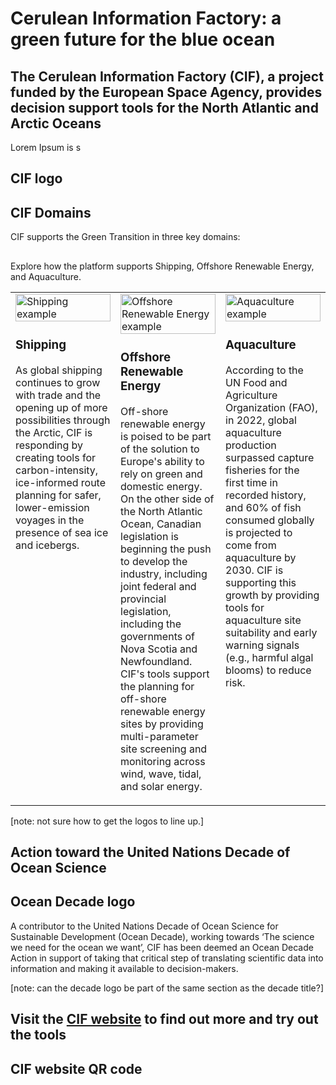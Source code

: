 # Cerulean Information Factory: a green future for the blue ocean <!--{ as="video" data-fallback-src="https://raw.githubusercontent.com/BlackCA/cif-stories/BlackCA/cif-projectoverviewstory/assets/BlackCA/PXL20240402092954951reduced-1759775388489.mov" mode="hero" src="https://raw.githubusercontent.com/gtif-cerulean/cif-stories/e64a7021c810f461096da22f559980b239774333/assets/PXL20240402092954951reduced-1759775388489.mov" }-->
####  <!--{ style="font-size:1rem;opacity:0.7;margin-top:1rem;" }-->


## The Cerulean Information Factory (CIF), a project funded by the European Space Agency, provides decision support tools for the North Atlantic and Arctic Oceans
Lorem Ipsum is s

## CIF logo <!--{as="img" data-fallback-src="https://raw.githubusercontent.com/BlackCA/cif-stories/BlackCA/cif-projectoverviewstory/assets/BlackCA/CIF-wordmark1-1759774247335.png" src="https://raw.githubusercontent.com/gtif-cerulean/cif-stories/a3feb135f0accda51307e01ae62f6dd0d1c1b265/assets/CIF-wordmark1-1759774247335.png" style="width: 80%; height: 300px;"}-->

## CIF Domains
CIF supports the Green Transition in three key domains:
<h2></h2>
<p>Explore how the platform supports Shipping, Offshore Renewable Energy, and Aquaculture.</p>

<table role="presentation" border="0" cellpadding="8" cellspacing="0" width="100%">
  <tr valign="top">
    <td width="33%">
      <img src="https://cif.polarview.org/wp-content/uploads/bb-plugin/cache/Shipping-Icon-circle-d3dfaffc3b3ce792813de5d7fdd64fdf-hwxq58bkvn93.png" alt="Shipping example" width="100%">
      <h3>Shipping</h3>
      <p>As global shipping continues to grow with trade and the opening up of more possibilities through the Arctic, CIF is responding by creating tools for carbon-intensity, ice-informed route planning for safer, lower-emission voyages in the presence of sea ice and icebergs.</p>
    </td>
    <td width="33%">
      <img src="https://cif.polarview.org/wp-content/uploads/bb-plugin/cache/Renewable-Energy-Icon-circle-711dbfca50d8eec834610f8691ba58bb-uhf68rygbpqz.png" alt="Offshore Renewable Energy example" width="100%">
      <h3>Offshore Renewable Energy</h3>
      <p>Off-shore renewable energy is poised to be part of the solution to Europe's ability to rely on green and domestic energy. On the other side of the North Atlantic Ocean, Canadian legislation is beginning the push to develop the industry, including joint federal and provincial legislation, including the governments of Nova Scotia and Newfoundland. CIF's tools support the planning for off-shore renewable energy sites by providing multi-parameter site screening and monitoring across wind, wave, tidal, and solar energy.</p>
    </td>
    <td width="33%">
      <img src="https://cif.polarview.org/wp-content/uploads/bb-plugin/cache/Aquaculture-Icon-2-circle-1ab7fd53f927bbcab22dd8805ed3ffc8-zj8nguo6daly.png" alt="Aquaculture example" width="100%">
      <h3>Aquaculture</h3>
      <p>According to the UN Food and Agriculture Organization (FAO), in 2022, global aquaculture production surpassed capture fisheries for the first time in recorded history, and 60% of fish consumed globally is projected to come from aquaculture by 2030. CIF is supporting this growth by providing tools for aquaculture site suitability and early warning signals (e.g., harmful algal blooms) to reduce risk.</p>
    </td>
  </tr>
</table>

[note: not sure how to get the logos to line up.]

## Action toward the United Nations Decade of Ocean Science
## Ocean Decade logo <!--{as="img" data-fallback-src="https://cif.polarview.org/wp-content/uploads/2025/03/UN-Ocean-Decade-Logo.png " src="https://cif.polarview.org/wp-content/uploads/2025/03/UN-Ocean-Decade-Logo.png " style="width: 50%; height: 300px;"}-->
A contributor to the United Nations Decade of Ocean Science for Sustainable Development (Ocean Decade), working towards ‘The science we need for the ocean we want’, CIF has been deemed an Ocean Decade Action in support of taking that critical step of translating scientific data into information and making it available to decision-makers. 

[note: can the decade logo be part of the same section as the decade title?]

## Visit the [CIF website](https://https://cif.polarview.org/) to find out more and try out the tools

## CIF website QR code <!--{as="img" data-fallback-src="https://raw.githubusercontent.com/BlackCA/cif-stories/BlackCA/cif-projectoverviewstory/assets/BlackCA/QRcodeCIF-1759765426458.png" src="https://raw.githubusercontent.com/gtif-cerulean/cif-stories/a9692bf560cea2250bcef88c6b60283ca37858f7/assets/QRcodeCIF-1759765426458.png" style="width: 100%; height: 800px;"}-->
